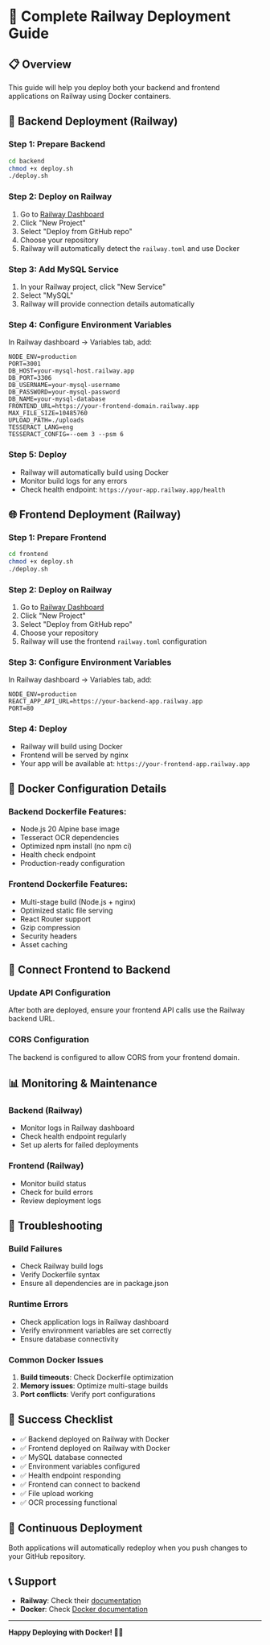 # 🚀 Complete Railway Deployment Guide

## 📋 **Overview**
This guide will help you deploy both your backend and frontend applications on Railway using Docker containers.

## 🔧 **Backend Deployment (Railway)**

### **Step 1: Prepare Backend**
```bash
cd backend
chmod +x deploy.sh
./deploy.sh
```

### **Step 2: Deploy on Railway**
1. Go to [Railway Dashboard](https://railway.app/dashboard)
2. Click "New Project"
3. Select "Deploy from GitHub repo"
4. Choose your repository
5. Railway will automatically detect the `railway.toml` and use Docker

### **Step 3: Add MySQL Service**
1. In your Railway project, click "New Service"
2. Select "MySQL"
3. Railway will provide connection details automatically

### **Step 4: Configure Environment Variables**
In Railway dashboard → Variables tab, add:
```
NODE_ENV=production
PORT=3001
DB_HOST=your-mysql-host.railway.app
DB_PORT=3306
DB_USERNAME=your-mysql-username
DB_PASSWORD=your-mysql-password
DB_NAME=your-mysql-database
FRONTEND_URL=https://your-frontend-domain.railway.app
MAX_FILE_SIZE=10485760
UPLOAD_PATH=./uploads
TESSERACT_LANG=eng
TESSERACT_CONFIG=--oem 3 --psm 6
```

### **Step 5: Deploy**
- Railway will automatically build using Docker
- Monitor build logs for any errors
- Check health endpoint: `https://your-app.railway.app/health`

## 🌐 **Frontend Deployment (Railway)**

### **Step 1: Prepare Frontend**
```bash
cd frontend
chmod +x deploy.sh
./deploy.sh
```

### **Step 2: Deploy on Railway**
1. Go to [Railway Dashboard](https://railway.app/dashboard)
2. Click "New Project"
3. Select "Deploy from GitHub repo"
4. Choose your repository
5. Railway will use the frontend `railway.toml` configuration

### **Step 3: Configure Environment Variables**
In Railway dashboard → Variables tab, add:
```
NODE_ENV=production
REACT_APP_API_URL=https://your-backend-app.railway.app
PORT=80
```

### **Step 4: Deploy**
- Railway will build using Docker
- Frontend will be served by nginx
- Your app will be available at: `https://your-frontend-app.railway.app`

## 🐳 **Docker Configuration Details**

### **Backend Dockerfile Features:**
- Node.js 20 Alpine base image
- Tesseract OCR dependencies
- Optimized npm install (no npm ci)
- Health check endpoint
- Production-ready configuration

### **Frontend Dockerfile Features:**
- Multi-stage build (Node.js + nginx)
- Optimized static file serving
- React Router support
- Gzip compression
- Security headers
- Asset caching

## 🔗 **Connect Frontend to Backend**

### **Update API Configuration**
After both are deployed, ensure your frontend API calls use the Railway backend URL.

### **CORS Configuration**
The backend is configured to allow CORS from your frontend domain.

## 📊 **Monitoring & Maintenance**

### **Backend (Railway)**
- Monitor logs in Railway dashboard
- Check health endpoint regularly
- Set up alerts for failed deployments

### **Frontend (Railway)**
- Monitor build status
- Check for build errors
- Review deployment logs

## 🚨 **Troubleshooting**

### **Build Failures**
- Check Railway build logs
- Verify Dockerfile syntax
- Ensure all dependencies are in package.json

### **Runtime Errors**
- Check application logs in Railway dashboard
- Verify environment variables are set correctly
- Ensure database connectivity

### **Common Docker Issues**
1. **Build timeouts**: Check Dockerfile optimization
2. **Memory issues**: Optimize multi-stage builds
3. **Port conflicts**: Verify port configurations

## 🎯 **Success Checklist**

- ✅ Backend deployed on Railway with Docker
- ✅ Frontend deployed on Railway with Docker
- ✅ MySQL database connected
- ✅ Environment variables configured
- ✅ Health endpoint responding
- ✅ Frontend can connect to backend
- ✅ File upload working
- ✅ OCR processing functional

## 🔄 **Continuous Deployment**

Both applications will automatically redeploy when you push changes to your GitHub repository.

## 📞 **Support**

- **Railway**: Check their [documentation](https://docs.railway.app/)
- **Docker**: Check [Docker documentation](https://docs.docker.com/)

---

**Happy Deploying with Docker! 🐳🚀**
